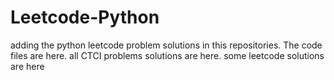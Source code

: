 # Leetcode-Python
adding the python leetcode problem solutions in this repositories. 
The code files are here.
all CTCI problems solutions are here.
some leetcode solutions are here

















































































































































































































































































































































































































































































































































































































































































































































































































































































































































































































































































